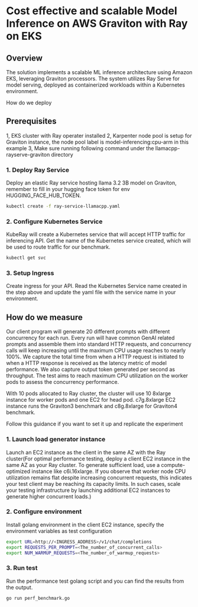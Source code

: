 # Cost effective and scalable Model Inference on AWS Graviton with Ray on EKS

## Overview
The solution implements a scalable ML inference architecture using Amazon EKS, leveraging Graviton processors. The system utilizes Ray Serve for model serving, deployed as containerized workloads within a Kubernetes environment. 

How do we deploy

## Prerequisites
 
1, EKS cluster with Ray operater installed
2, Karpenter node pool is setup for Graviton instance, the node pool label is model-inferencing:cpu-arm in this example
3, Make sure running following command under the llamacpp-rayserve-graviton directory


### 1. Deploy Ray Service
Deploy an elastic Ray service hosting llama 3.2 3B model on Graviton, remember to fill in your hugging face token for env HUGGING_FACE_HUB_TOKEN.

```bash
kubectl create -f ray-service-llamacpp.yaml 
```

### 2. Configure Kubernetes Service
KubeRay will create a Kubernetes service that will accept HTTP traffic for inferencing API. Get the name of the Kubernetes service created, which will be used to route traffic for our benchmark.

```bash
kubectl get svc 
```

### 3. Setup Ingress
Create ingress for your API.  Read the Kubernetes Service name created in the step above and update the yaml file with the service name in your environment.

## How do we measure

Our client program will generate 20 different prompts with different concurrency for each run. Every run will have common GenAI related prompts and assemble them into standard HTTP requests, and concurrency calls will keep increasing until the maximum CPU usage reaches to nearly 100%. We capture the total time from when a HTTP request is initiated to when a HTTP response is received as the latency metric of model performance. We also capture output token generated per second as throughput. The test aims to reach maximum CPU utilization on the worker pods to assess the concurrency performance.

With 10 pods allocated to Ray cluster, the cluster will use 10 8xlarge instance for worker pods and one EC2 for head pod. c7g.8xlarge EC2 instance runs the Graviton3 benchmark and c8g.8xlarge for Graviton4 benchmark.

Follow this guidance if you want to set it up and replicate the experiment

### 1. Launch load generator instance
Launch an EC2 instance as the client in the same AZ with the Ray cluster(For optimal performance testing, deploy a client EC2 instance in the same AZ as your Ray cluster. To generate sufficient load, use a compute-optimized instance like c6i.16xlarge. If you observe that worker node CPU utilization remains flat despite increasing concurrent requests, this indicates your test client may be reaching its capacity limits. In such cases, scale your testing infrastructure by launching additional EC2 instances to generate higher concurrent loads.)

### 2. Configure environment
Install golang environment in the client EC2 instance, specify the environment variables as test configuration

```bash
export URL=http://<INGRESS_ADDRESS>/v1/chat/completions
export REQUESTS_PER_PROMPT=<The_number_of_concurrent_calls>
export NUM_WARMUP_REQUESTS=<The_number_of_warmup_requests>
```

### 3. Run test
Run the performance test golang script and you can find the results from the output. 

```bash
go run perf_benchmark.go
```
